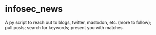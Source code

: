 # infosec_news
A py script to reach out to blogs, twitter, mastodon, etc. (more to follow); pull posts; search for keywords; present you with matches.
